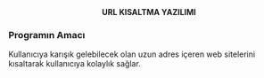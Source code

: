 <center><b>URL KISALTMA YAZILIMI</b></center>

<h3>Programın Amacı</h3>
<p> Kullanıcıya karışık gelebilecek olan uzun adres içeren web sitelerini kısaltarak kullanıcıya kolaylık sağlar.</p>
